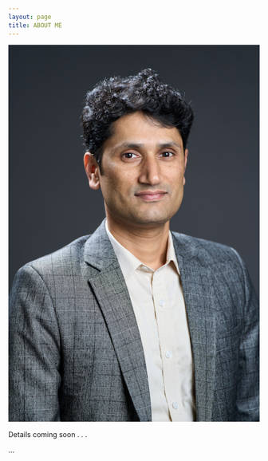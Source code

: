 ```yaml
---
layout: page
title: ABOUT ME
---
```


![Sarbgya Kafle's profile picture.](sarbagya.png "Sarbgya Kafle's profile picture.")


<p class="message">
 Details coming soon . . . 
</p>
... 
